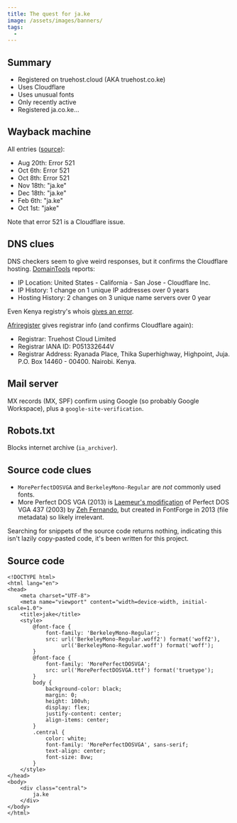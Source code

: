 ```yaml
---
title: The quest for ja.ke
image: /assets/images/banners/
tags:
  -
---
```


## Summary

- Registered on truehost.cloud (AKA truehost.co.ke)
- Uses Cloudflare
- Uses unusual fonts
- Only recently active
- Registered ja.co.ke...

## Wayback machine

All entries ([source](https://web.archive.org/web/20240000000000*/ja.ke)):

- Aug 20th: Error 521
- Oct 6th: Error 521
- Oct 8th: Error 521
- Nov 18th: "ja.ke"
- Dec 18th: "ja.ke"
- Feb 6th: "ja.ke"
- Oct 1st: "jake"

Note that error 521 is a Cloudflare issue.

## DNS clues

DNS checkers seem to give weird responses, but it confirms the Cloudflare hosting. [DomainTools](https://whois.domaintools.com/ja.ke) reports:

- IP Location: United States - California - San Jose - Cloudflare Inc.
- IP History: 1 change on 1 unique IP addresses over 0 years
- Hosting History: 2 changes on 3 unique name servers over 0 year

Even Kenya registry's whois [gives an error](https://www.webhostkenya.co.ke/wp-content/plugins/whmpress/whois.php?domain=ja.ke).

[Afriregister](https://afriregister.co.ke/whois.php?action=check&sld=ja&tld=.ke) gives registrar info (and confirms Cloudflare again):

- Registrar: Truehost Cloud Limited
- Registrar IANA ID: P051332644V
- Registrar Address: Ryanada Place, Thika Superhighway, Highpoint, Juja. P.O. Box 14460 - 00400. Nairobi. Kenya.

## Mail server

MX records (MX, SPF) confirm using Google (so probably Google Workspace), plus a `google-site-verification`.

## Robots.txt

Blocks internet archive (`ia_archiver`).

## Source code clues

- `MorePerfectDOSVGA` and `BerkeleyMono-Regular` are _not_ commonly used fonts.
- More Perfect DOS VGA (2013) is [Laemeur's modification](https://laemeur.sdf.org/fonts/) of Perfect DOS VGA 437 (2003) by [Zeh Fernando](https://zehfernando.com/2015/revisiting-vga-fonts/), but created in FontForge in 2013 (file metadata) so likely irrelevant.

Searching for snippets of the source code returns nothing, indicating this isn't lazily copy-pasted code, it's been written for this project.

## Source code

```
<!DOCTYPE html>
<html lang="en">
<head>
    <meta charset="UTF-8">
    <meta name="viewport" content="width=device-width, initial-scale=1.0">
    <title>jake</title>
    <style>
        @font-face {
            font-family: 'BerkeleyMono-Regular';
            src: url('BerkeleyMono-Regular.woff2') format('woff2'),
                 url('BerkeleyMono-Regular.woff') format('woff');
        }
        @font-face {
            font-family: 'MorePerfectDOSVGA';
            src: url('MorePerfectDOSVGA.ttf') format('truetype');
        }
        body {
            background-color: black;
            margin: 0;
            height: 100vh;
            display: flex;
            justify-content: center;
            align-items: center;
        }
        .central {
            color: white;
            font-family: 'MorePerfectDOSVGA', sans-serif;
            text-align: center;
            font-size: 8vw;
        }
    </style>
</head>
<body>
    <div class="central">
        ja.ke
    </div>
</body>
</html>
```
